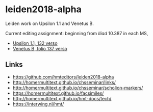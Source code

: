 # leiden2018-alpha

Leiden work on Upsilon 1.1 and Venetus B.

Current editing assignment: beginning from *Iliad* 10.387 in each MS,

- [Upsilon 1.1, 132 verso](http://www.homermultitext.org/ict2/?urn=urn:cite2:hmt:e3bifolio.v1:E3_132v_133r)
- [Venetus B, folio 137 verso](http://www.homermultitext.org/ict2/?urn=urn:cite2:hmt:vbbifolio.v1:vb_137v_138r)

## Links 
* https://github.com/hmteditors/leiden2018-alpha
* http://homermultitext.github.io/chsseminar/links/
* http://homermultitext.github.io/chsseminar/scholion-markers/
* https://homermultitext.github.io/facsimiles/
* http://homermultitext.github.io/hmt-docs/tech/
* https://interwing.nl/hmt/

